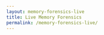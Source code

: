 ```yaml
---
layout: memory-forensics-live
title: Live Memory Forensics
permalink: /memory-forensics-live/
---
```

